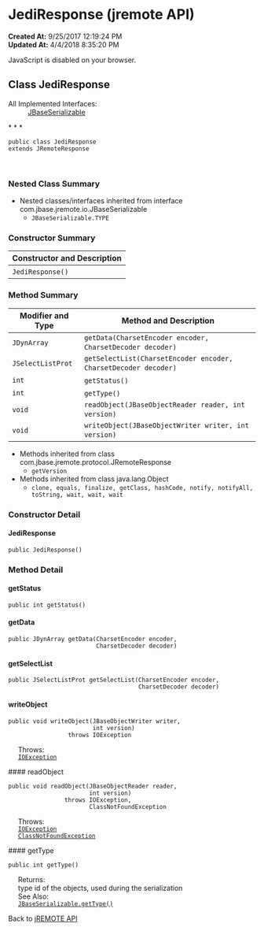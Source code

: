 # JediResponse (jremote API)

**Created At:** 9/25/2017 12:19:24 PM  
**Updated At:** 4/4/2018 8:35:20 PM  

<script type="text/javascript"><!--
    try {
        if (location.href.indexOf('is-external=true') == -1) {
            parent.document.title="JediResponse (jremote   API)";
        }
    }
    catch(err) {
    }
//-->
var methods = {"i0":10,"i1":10,"i2":10,"i3":10,"i4":10,"i5":10};
var tabs = {65535:["t0","All Methods"],2:["t2","Instance Methods"],8:["t4","Concrete Methods"]};
var altColor = "altColor";
var rowColor = "rowColor";
var tableTab = "tableTab";
var activeTableTab = "activeTableTab";</script><noscript><div>JavaScript is disabled on your browser.</div></noscript><!-- ========= START OF TOP NAVBAR ======= -->
<!--   -->

## Class JediResponse

<dl><dt>All Implemented Interfaces:</dt><dd><a href="/39250-io/com_jbase_jremote_io_jbaseserializable" title="interface in com.jbase.jremote.io">JBaseSerializable</a></dd></dl>
* * *


```
public class JediResponse
extends JRemoteResponse
```
<dl><dt><br></dt></dl>

<!--   -->

### Nested Class Summary

- <!--   -->Nested classes/interfaces inherited from interface com.jbase.jremote.io.JBaseSerializable
    - `JBaseSerializable.TYPE`




<!--   -->

### Constructor Summary


| Constructor and Description<br> |
| --- |
| `JediResponse()` <br> |




<!--   -->

### Method Summary


| Modifier and Type<br> | Method and Description<br> |
| --- | --- |
| `JDynArray`<br> | `getData(CharsetEncoder encoder, CharsetDecoder decoder)` <br> |
| `JSelectListProt`<br> | `getSelectList(CharsetEncoder encoder, CharsetDecoder decoder)` <br> |
| `int`<br> | `getStatus()` <br> |
| `int`<br> | `getType()` <br> |
| `void`<br> | `readObject(JBaseObjectReader reader, int version)` <br> |
| `void`<br> | `writeObject(JBaseObjectWriter writer, int version)` <br> |


- <!--   -->Methods inherited from class com.jbase.jremote.protocol.JRemoteResponse
    - `getVersion`
- <!--   -->Methods inherited from class java.lang.Object
    - `clone, equals, finalize, getClass, hashCode, notify, notifyAll, toString, wait, wait, wait`

<!--   -->

### Constructor Detail
<!--   -->
#### JediResponse

```
public JediResponse()
```
<!-- ============ METHOD DETAIL ========== -->
<!--   -->

### 


### Method Detail
<!--   -->
#### getStatus

```
public int getStatus()
```
<!--   -->
#### getData

```
public JDynArray getData(CharsetEncoder encoder,
                         CharsetDecoder decoder)
```
<!--   -->
#### getSelectList

```
public JSelectListProt getSelectList(CharsetEncoder encoder,
                                     CharsetDecoder decoder)
```
<!--   -->
#### writeObject

```
public void writeObject(JBaseObjectWriter writer,
                        int version)
                 throws IOException
```
<dl><dt style="margin-left: 20px;"><span class="throwsLabel">Throws:</span></dt><dd style="margin-left: 20px;"><code><a href="http://java.sun.com/j2se/1.5.0/docs/api/java/io/IOException.html?is-external=true" title="class or interface in java.io">IOException</a></code></dd></dl><!--   -->
#### readObject

```
public void readObject(JBaseObjectReader reader,
                       int version)
                throws IOException,
                       ClassNotFoundException
```
<dl><dt style="margin-left: 20px;"><span class="throwsLabel">Throws:</span></dt><dd style="margin-left: 20px;"><code><a href="http://java.sun.com/j2se/1.5.0/docs/api/java/io/IOException.html?is-external=true" title="class or interface in java.io">IOException</a></code></dd><dd style="margin-left: 20px;"><code><a href="http://java.sun.com/j2se/1.5.0/docs/api/java/lang/ClassNotFoundException.html?is-external=true" title="class or interface in java.lang">ClassNotFoundException</a></code></dd></dl><!--   -->
#### getType

```
public int getType()
```
<dl><dt style="margin-left: 20px;"><span class="returnLabel">Returns:</span></dt><dd style="margin-left: 20px;">type id of the objects, used during the serialization</dd><dt style="margin-left: 20px;"><span class="seeLabel">See Also:</span></dt><dd style="margin-left: 20px;"><a href="/39250-io/com_jbase_jremote_io_jbaseserializable#getType--"><code>JBaseSerializable.getType()</code></a></dd></dl>
<!-- ========= END OF CLASS DATA ========= --><!-- ======= START OF BOTTOM NAVBAR ====== -->
<!--   -->

Back to [jREMOTE API](com_jbase_jremote_package-summary)
